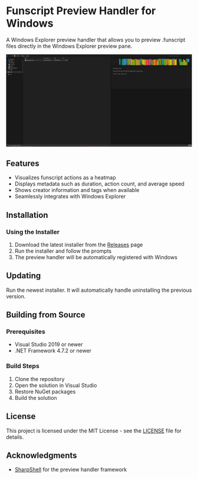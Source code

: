 ﻿# Funscript Preview Handler for Windows

A Windows Explorer preview handler that allows you to preview .funscript files directly in the Windows Explorer preview pane.

![Preview Screenshot](docs/screenshot.PNG)

## Features

- Visualizes funscript actions as a heatmap
- Displays metadata such as duration, action count, and average speed
- Shows creator information and tags when available
- Seamlessly integrates with Windows Explorer

## Installation

### Using the Installer

1. Download the latest installer from the [Releases](https://github.com/martinAlt335/FunscriptWindowsPreviewExtension/releases) page
2. Run the installer and follow the prompts
3. The preview handler will be automatically registered with Windows

## Updating

Run the newest installer. It will automatically handle uninstalling the previous version.

## Building from Source

### Prerequisites

- Visual Studio 2019 or newer
- .NET Framework 4.7.2 or newer

### Build Steps

1. Clone the repository
2. Open the solution in Visual Studio
3. Restore NuGet packages
4. Build the solution

## License

This project is licensed under the MIT License - see the [LICENSE](./LICENSE.md) file for details.

## Acknowledgments

- [SharpShell](https://github.com/dwmkerr/sharpshell) for the preview handler framework